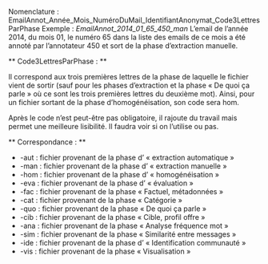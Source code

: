 
Nomenclature : EmailAnnot_Année_Mois_NuméroDuMail_IdentifiantAnonymat_Code3LettresParPhase
Exemple : *EmailAnnot_2014_01_65_450_man*
L’email de l’année 2014, du mois 01, le numéro 65 dans la liste des emails de ce mois a été annoté par l’annotateur 450 et sort de la phase d’extraction manuelle.

** Code3LettresParPhase : **

Il correspond aux trois premières lettres de la phase de laquelle le fichier vient de sortir (sauf pour les phases d’extraction et la phase « De quoi ça parle » où ce sont les trois premières lettres du deuxième mot).
Ainsi, pour un fichier sortant de la phase d’homogénéisation, son code sera hom.

Après le code n’est peut-être pas obligatoire, il rajoute du travail mais permet une meilleure lisibilité. Il faudra voir si on l’utilise ou pas.

** Correspondance : **

* -aut : fichier provenant de la phase d’ « extraction automatique »
* -man : fichier provenant de la phase d’ « extraction manuelle »
* -hom : fichier provenant de la phase d’ « homogénéisation »
* -eva : fichier provenant de la phase d’ « évaluation »
* -fac : fichier provenant de la phase « Factuel, métadonnées »
* -cat : fichier provenant de la phase « Catégorie »
* -quo : fichier provenant de la phase « De quoi ça parle »
* -cib : fichier provenant de la phase « Cible, profil offre »
* -ana : fichier provenant de la phase « Analyse fréquence mot »
* -sim : fichier provenant de la phase « Similarité entre messages »
* -ide : fichier provenant de la phase d’ « Identification communauté »
* -vis : fichier provenant de la phase « Visualisation »
	
	
	
